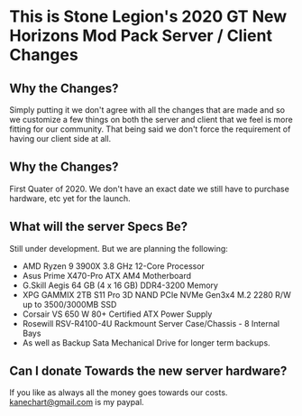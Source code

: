 

# This is Stone Legion's 2020 GT New Horizons Mod Pack Server / Client Changes

## Why the Changes? 

Simply putting it we don't agree with all the changes that are made and so we customize a few things on both the server and client that we feel is more fitting for our community. That being said we don't force the requirement of having our client side at all.

## Why the Changes? 

First Quater of 2020. We don't have an exact date we still have to purchase hardware, etc yet for the launch. 

## What will the server Specs Be?

Still under development. But we are planning the following:

- AMD Ryzen 9 3900X 3.8 GHz 12-Core Processor
- Asus Prime X470-Pro ATX AM4 Motherboard
- G.Skill Aegis 64 GB (4 x 16 GB) DDR4-3200 Memory
- XPG GAMMIX 2TB S11 Pro 3D NAND PCIe NVMe Gen3x4 M.2 2280 R/W up to 3500/3000MB SSD
- Corsair VS 650 W 80+ Certified ATX Power Supply
- Rosewill RSV-R4100-4U Rackmount Server Case/Chassis - 8 Internal Bays
- As well as Backup Sata Mechanical Drive for longer term backups. 

## Can I donate Towards the new server hardware?

If you like as always all the money goes towards our costs. kanechart@gmail.com is my paypal.